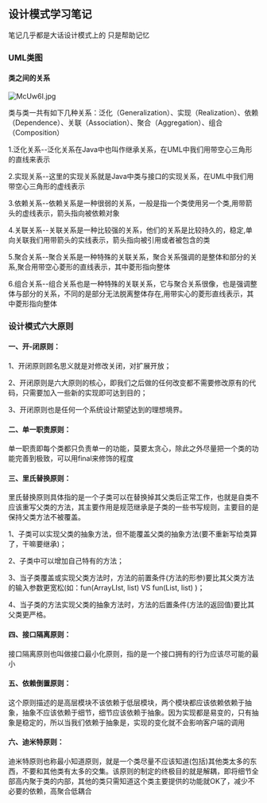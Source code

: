 ## 设计模式学习笔记
<p>笔记几乎都是大话设计模式上的 只是帮助记忆

###  UML类图
#### 类之间的关系
<img src="https://s2.ax1x.com/2019/11/18/McUw6I.jpg" alt="McUw6I.jpg" border="0" />
<p> 类与类一共有如下几种关系：泛化（Generalization）、实现（Realization）、依赖（Dependence）、关联（Association）、聚合（Aggregation）、组合（Composition）
<p>1.泛化关系--泛化关系在Java中也叫作继承关系，在UML中我们用带空心三角形的直线来表示
<p>2.实现关系--这里的实现关系就是Java中类与接口的实现关系，在UML中我们用带空心三角形的虚线表示
<p>3.依赖关系--依赖关系是一种很弱的关系，一般是指一个类使用另一个类,用带箭头的虚线表示，箭头指向被依赖对象
<p>4.关联关系--关联关系是一种比较强的关系，他们的关系是比较持久的，稳定,单向关联我们用带箭头的实线表示，箭头指向被引用或者被包含的类
<p>5.聚合关系--聚合关系是一种特殊的关联关系，聚合关系强调的是整体和部分的关系,聚合用带空心菱形的直线表示，其中菱形指向整体
<p>6.组合关系--组合关系也是一种特殊的关联关系，它与聚合关系很像，也是强调整体与部分的关系，不同的是部分无法脱离整体存在,用带实心的菱形直线表示，其中菱形指向整体

### 设计模式六大原则
####  一、开-闭原则：
<p>  1、开闭原则顾名思义就是对修改关闭，对扩展开放；
<p>  2、开闭原则是六大原则的核心，即我们之后做的任何改变都不需要修改原有的代码，只需要加入一些新的实现即可达到目的；
<p>  3、开闭原则也是任何一个系统设计期望达到的理想境界。

#### 二、单一职责原则：
<p>    单一职责即每个类都只负责单一的功能，莫要太贪心，除此之外尽量把一个类的功能完善到极致，可以用final来修饰的程度

#### 三、里氏替换原则：
<p>      里氏替换原则具体指的是一个子类可以在替换掉其父类后正常工作，也就是自类不应该重写父类的方法，其主要作用是规范继承是子类的一些书写规则，主要目的是保持父类方法不被覆盖。
<p>      1、子类可以实现父类的抽象方法，但不能覆盖父类的抽象方法(要不重新写给类算了，干嘛要继承)；
<p>      2、子类中可以增加自己特有的方法；
<p>      3、当子类覆盖或实现父类方法时，方法的前置条件(方法的形参)要比其父类方法的输入参数更宽松(如：fun(ArrayLIst, list) VS fun(List, list) )；
<p>     4、当子类的方法实现父类的抽象方法时，方法的后置条件(方法的返回值)要比其父类更严格。

#### 四、接口隔离原则：
<p>     接口隔离原则也叫做接口最小化原则，指的是一个接口拥有的行为应该尽可能的最小

#### 五、依赖倒置原则：
<p>      这个原则描述的是高层模块不该依赖于低层模块，两个模块都应该依赖依赖于抽象，抽象不应该依赖于细节，细节应该依赖于抽象。因为实现都是易变的，只有抽象是稳定的，所以当我们依赖于抽象是，实现的变化就不会影响客户端的调用

#### 六、迪米特原则：
 <p>    迪米特原则也称最小知道原则，就是一个类尽量不应该知道(包括)其他类太多的东西，不要和其他类有太多的交集。该原则的制定的终极目的就是解耦，即将细节全部高内聚于类的内部，其他的类只需知道这个类主要提供的功能就OK了，减少不必要的依赖，高聚合低耦合